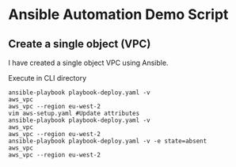 # Ansible Automation Demo Script

## Create a single object (VPC)

I have created a single object VPC using Ansible.

Execute in CLI directory

```
ansible-playbook playbook-deploy.yaml -v
aws_vpc
aws_vpc --region eu-west-2
vim aws-setup.yaml #Update attributes
ansible-playbook playbook-deploy.yaml -v
aws_vpc
aws_vpc --region eu-west-2
ansible-playbook playbook-deploy.yaml -v -e state=absent
aws_vpc
aws_vpc --region eu-west-2
```
